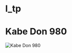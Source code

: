# l_tp
# Kabe Don 980
![Kabe Don 980](http://qungz.photo.store.qq.com/qun-qungz/V53LJWsQ407RKV3X7gmf3M0Ih23R00WB/V5bCQA1OTY5NTEwNjOx0B5fOCOlAQ!!/800?w5=2133&h5=1599&rf=viewer_421)
